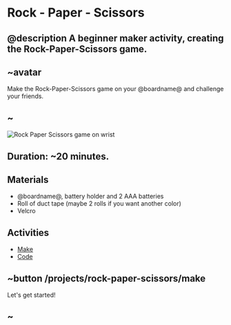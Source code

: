 # Rock - Paper - Scissors

## @description A beginner maker activity, creating the Rock-Paper-Scissors game.

## ~avatar

Make the Rock-Paper-Scissors game on your @boardname@ and challenge your friends.

## ~

![Rock Paper Scissors game on wrist](/static/mb/projects/rock-paper-scissors.jpg)

## Duration: ~20 minutes.

## Materials

* @boardname@, battery holder and 2 AAA batteries
* Roll of duct tape (maybe 2 rolls if you want another color)
* Velcro

## Activities

* [Make](/projects/rock-paper-scissors/make)  
* [Code](/projects/rock-paper-scissors/code)

## ~button /projects/rock-paper-scissors/make
Let's get started!
## ~
